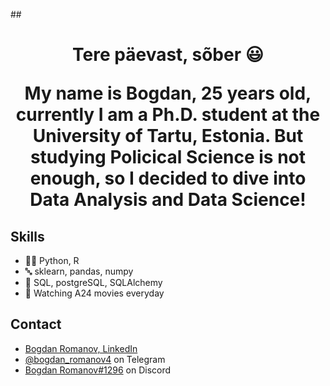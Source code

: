
##<h1 align="center"> Tere päevast, sõber 😃

My name is Bogdan, 25 years old, currently I am a Ph.D. student at the University of Tartu, Estonia. 
But studying Policical Science is not enough, so I decided to dive into Data Analysis and Data Science! 
  
## Skills
- 👨‍💻 Python, R
- 🔤 sklearn, pandas, numpy   
- 💽 SQL, postgreSQL, SQLAlchemy
- 🎥 Watching A24 movies everyday

## Contact
- [Bogdan Romanov, LinkedIn](https://www.linkedin.com/in/bogdan-romanov-b1b651221/)
- [@bogdan_romanov4]([https://t.me/bogdan_romanov4]) on Telegram
- [Bogdan Romanov#1296](./) on Discord
